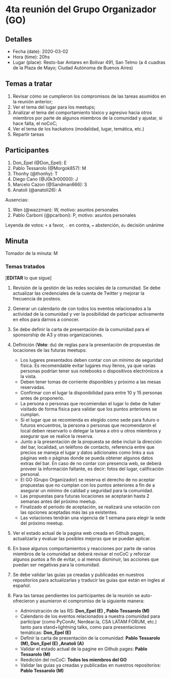 # 4ta reunión del Grupo Organizador (GO)

## Detalles
* Fecha (date): 2020-03-02
* Hora (time): 20hs
* Lugar (place): Resto-bar Antares en Bolivar 491, San Telmo (a 4 cuadras de la Plaza de Mayo; Ciudad Autónoma de Buenos Aires)

## Temas a tratar
1. Revisar cómo se cumplieron los compromisos de las tareas asumidos en la reunión anterior;
2. Ver el tema del lugar para los meetups;
3. Analizar el tema del comportamiento tóxico y agresivo hacia otros miembros por parte de algunos miembros de la comunidad y ajustar, si hace falta, el noCoC;
4. Ver el tema de los hackatons (modalidad, lugar, temática, etc.)
5. Repartir tareas

## Participantes
1. Don_Epel (@Don_Epel): E
2. Pablo Tessarolo (@Morgok857): M
3. Thonhy (@thonhy): T
4. Diego Cano (@J0k3r00000): J
5. Marcelo Cazon (@Sandman666): S
6. Anatoli (@anatoli26): A

Ausencias:
1. Wen (@wazzman): W, motivo: asuntos personales
2. Pablo Carboni (@pcarboni): P, motivo: asuntos personales


Leyenda de votos: `+` a favor, `-` en contra, `=` abstención, `du` decisión unánime

## Minuta

Tomador de la minuta: M

### Temas tratados

[**EDITAR** lo que sigue]

1. Revisión de la gestión de las redes sociales de la comunidad. Se debe actualizar las credenciales de la cuenta de Twitter y mejorar la frecuencia de posteos.

2. Generar un calendario de con todos los eventos relacionados a la actividad de la comunidad y ver la posibilidad de participar activamente en ellos para darnos a conocer.

3. Se debe definir la carta de presentación de la comunidad para el sponsorship de A3 y otras organizaciones.

4. Definición (**Voto**: du) de reglas para la presentación de propuestas de locaciones de las futuras meetups:
	* Los lugares presentados deben contar con un mínimo de seguridad física. Es recomendable evitar lugares muy llenos, ya que varias personas podrían tener sus notebooks o dispositivos electrónicos a la vista.
	* Deben tener tomas de corriente disponibles y próximo a las mesas reservadas.
	* Confirmar con el lugar la disponibilidad para entre 10 y 15 personas antes de proponerlo.
	* La persona o personas que recomiendan el lugar lo debe de haber visitado de forma física para validar que los puntos anteriores se cumplan.
	* Si el lugar que se recomienda es elegido como sede para futuro o futuros encuentros, la persona o personas que recomendaron el local deben reservarlo o delegar la tarea a otro u otros miembros y asegurar que se realice la reserva.
	* Junto a la presentación de la propuesta se debe incluir la dirección del bar, localidad, un teléfono de contacto, referencia entre que precios se maneja el lugar y datos adicionales como links a sus páginas web o páginas donde se pueda obtener algunos datos extras del bar. En caso de no contar con presencia web, se deberá proveer la información faltante, es decir: fotos del lugar, calificación personal.
	* El GO (Grupo Organizador) se reserva el derecho de no aceptar propuestas que no cumplan con los puntos anteriores a fin de a asegurar un mínimo de calidad y seguridad para la comunidad.
	* Las propuestas para futuras locaciones se aceptarán hasta 2 semanas antes del próximo meetup. 
	* Finalizado el periodo de aceptación, se realizará una votación con las opciones aceptadas más las ya existentes. 
	* Las votaciones tendrán una vigencia de 1 semana para elegir la sede del próximo meetup.

5. Ver el estado actual de la pagina web creada en Github pages, actualizarla y evaluar las posibles mejoras que se puedan aplicar.

6. En base algunos comportamientos y reacciones por parte de varios miembros de la comunidad se deberá revisar el noCoC y reforzar algunos puntos a fin de evitar, o al menos disminuir, las acciones que puedan ser negativas para la comunidad.

7. Se debe validar las guías ya creadas y publicadas en nuestros repositorios para actualizarlas y traducir las guías que están en ingles al español.

8. Para las tareas pendientes los participantes de la reunión se auto-ofrecieron y asumieron el compromiso de la siguiente manera:

   * Administración de las RS: **Don_Epel (E) , Pablo Tessarolo (M)**
   * Calendario de los eventos relacionados a nuestra comunidad para participar (como PyConAr, Nerdear.la, CSA LATAM FORUM, etc.) tanto para stand+lightning talks, como para presentaciones temáticas: **Don_Epel (E)**
   * Definir la carta de presentación de la comunidad: **Pablo Tessarolo (M), Don_Epel (E) ,Anatoli (A)**
   * Validar el estado actual de la pagine en Github pages: **Pablo Tessarolo (M)**
   * Reedición del noCoC: **Todos los miembros del GO**
   * Validar las guías ya creadas y publicadas en nuestros repositorios: **Pablo Tessarolo (M)**

